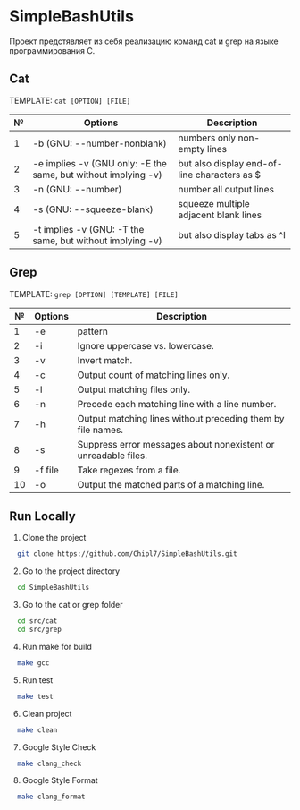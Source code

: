 # SimpleBashUtils

Проект предстявляет из себя реализацию команд cat и grep на языке программирования C.

## Cat

TEMPLATE: `cat [OPTION] [FILE]`

| № |                               Options                          |                 Description                  |
|---|----------------------------------------------------------------|----------------------------------------------|
| 1 | -b (GNU: --number-nonblank)                                    | numbers only non-empty lines                 |
| 2 | -e implies -v (GNU only: -E the same, but without implying -v) | but also display end-of-line characters as $ |
| 3 | -n (GNU: --number)                                             | number all output lines                      |
| 4 | -s (GNU: --squeeze-blank)                                      | squeeze multiple adjacent blank lines        |
| 5 | -t implies -v (GNU: -T the same, but without implying -v)      | but also display tabs as ^I                  |

## Grep

TEMPLATE: `grep [OPTION] [TEMPLATE] [FILE]`

| № | Options |                           Description                          |
|---|---------|----------------------------------------------------------------|
| 1 | -e      | pattern                                                        |
| 2 | -i      | Ignore uppercase vs. lowercase.                                |
| 3 | -v      | Invert match.                                                  |
| 4 | -c      | Output count of matching lines only.                           |
| 5 | -l      | Output matching files only.                                    |
| 6 | -n      | Precede each matching line with a line number.                 |
| 7 | -h      | Output matching lines without preceding them by file names.    |
| 8 | -s      | Suppress error messages about nonexistent or unreadable files. |
| 9 | -f file | Take regexes from a file.                                      |
| 10| -o      | Output the matched parts of a matching line.                   |

## Run Locally

1. Clone the project

```bash
  git clone https://github.com/Chipl7/SimpleBashUtils.git
```

2. Go to the project directory

```bash
  cd SimpleBashUtils
```

3. Go to the cat or grep folder

```bash
  cd src/cat
  cd src/grep
```

4. Run make for build

```bash
  make gcc
```

5. Run test

```bash
  make test
```

6. Clean project

```bash
  make clean
```

7. Google Style Check

```bash
  make clang_check
```

8. Google Style Format

```bash
  make clang_format
```
